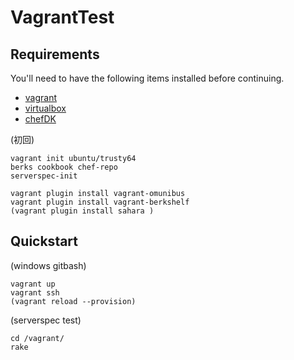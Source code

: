 VagrantTest
=====


## Requirements

You'll need to have the following items installed before continuing.

  * [vagrant](https://www.vagrantup.com/)
  * [virtualbox](https://www.virtualbox.org/)
  * [chefDK](https://downloads.chef.io/chef-dk/)


(初回)

  ```
  vagrant init ubuntu/trusty64
  berks cookbook chef-repo
  serverspec-init
  ```

  ```
  vagrant plugin install vagrant-omunibus
  vagrant plugin install vagrant-berkshelf
  (vagrant plugin install sahara )
  ```


## Quickstart
  (windows gitbash)

  ```
  vagrant up
  vagrant ssh
  (vagrant reload --provision)
  ```

(serverspec test)

  ```
  cd /vagrant/
  rake
  ```